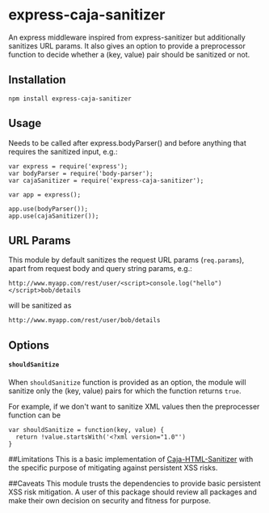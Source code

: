 # express-caja-sanitizer
An express middleware inspired from express-sanitizer but additionally sanitizes URL params. It also gives an option to provide a preprocessor function to decide whether a (key, value) pair should be sanitized or not.

## Installation
```
npm install express-caja-sanitizer
```

## Usage
Needs to be called after express.bodyParser() and before anything that requires the sanitized input, e.g.:

```
var express = require('express');
var bodyParser = require('body-parser');
var cajaSanitizer = require('express-caja-sanitizer');

var app = express();

app.use(bodyParser());
app.use(cajaSanitizer());

```

## URL Params
This module by default sanitizes the request URL params (`req.params`), apart from request body and query string params, e.g.:

```
http://www.myapp.com/rest/user/<script>console.log("hello")</script>bob/details
```

will be sanitized as

```
http://www.myapp.com/rest/user/bob/details
```

## Options

#### `shouldSanitize`
When `shouldSanitize` function is provided as an option, the module will sanitize only the (key, value) pairs for which the function returns `true`.

For example, if we don't want to sanitize XML values then the preprocesser function can be

```
var shouldSanitize = function(key, value) {
  return !value.startsWith('<?xml version="1.0"')
}
```

##Limitations
This is a basic implementation of [Caja-HTML-Sanitizer](https://github.com/theSmaw/Caja-HTML-Sanitizer) with the specific purpose of mitigating against persistent XSS risks.

##Caveats
This module trusts the dependencies to provide basic persistent XSS risk mitigation. A user of this package should review all packages and make their own decision on security and fitness for purpose.
